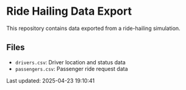 # Ride Hailing Data Export

This repository contains data exported from a ride-hailing simulation.

## Files

- `drivers.csv`: Driver location and status data
- `passengers.csv`: Passenger ride request data

Last updated: 2025-04-23 19:10:41